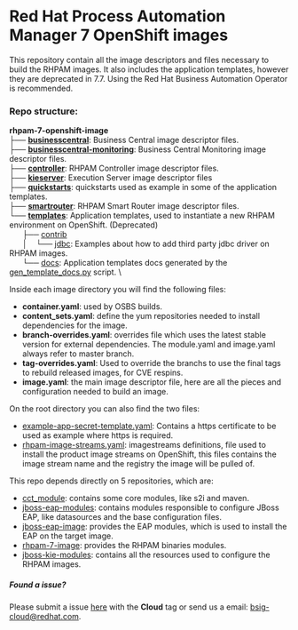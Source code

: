 # Red Hat Process Automation Manager 7 OpenShift images

This repository contain all the image descriptors and files necessary to build the RHPAM images.
It also includes the application templates, however they are deprecated in 7.7. Using the Red Hat Business Automation Operator is recommended.


### Repo structure:

**rhpam-7-openshift-image** \
├── **[businesscentral](businesscentral)**: Business Central image descriptor files.\
├── **[businesscentral-monitoring](businesscentral-monitoring)**: Business Central Monitoring image descriptor files. \
├── **[controller](controller)**: RHPAM Controller  image descriptor files. \
├── **[kieserver](kieserver)**: Execution Server image descriptor files \
├── **[quickstarts](quickstarts)**: quickstarts used as example in some of the application templates. \
├── **[smartrouter](smartrouter)**: RHPAM Smart Router image descriptor files. \
└── **[templates](templates)**: Application templates, used to instantiate a new RHPAM environment on OpenShift. (Deprecated) \
&nbsp;&nbsp;&nbsp;&nbsp;&nbsp;&nbsp;├── [contrib](templates/contrib) \
&nbsp;&nbsp;&nbsp;&nbsp;&nbsp;&nbsp;│&nbsp;&nbsp;&nbsp;&nbsp;└── [jdbc](templates/contrib/jdbc): Examples about how to add third party jdbc driver on RHPAM images. \
&nbsp;&nbsp;&nbsp;&nbsp;&nbsp;&nbsp;└── [docs](templates/docs):  Application templates docs generated by the [gen_template_docs.py](https://github.com/jboss-container-images/jboss-kie-modules/blob/master/tools/gen-template-doc/gen_template_docs.py) script. \

Inside each image directory you will find the following files:

 - **container.yaml**: used by OSBS builds.
 - **content_sets.yaml**: define the yum repositories needed to install dependencies for the image.
 - **branch-overrides.yaml**: overrides file which uses the latest stable version for external dependencies. The module.yaml and image.yaml always refer to master branch.
 - **tag-overrides.yaml**: Used to override the branchs to use the final tags to rebuild released images, for CVE respins.
 - **image.yaml**: the main image descriptor file, here are all the pieces and configuration needed to build an image.


On the root directory you can also find the two files:
 - [example-app-secret-template.yaml](example-app-secret-template.yaml): Contains a https certificate to be used as example where https is required.
 - [rhpam-image-streams.yaml](rhpam77-image-streams.yaml): imagestreams definitions, file used to install the product image streams on OpenShift, this files contains the image stream name and the registry the image will be pulled of.


This repo depends directly on 5 repositories, which are:
 - [cct_module](https://github.com/jboss-openshift/cct_module.git): contains some core modules, like s2i and maven.
 - [jboss-eap-modules](https://github.com/jboss-container-images/jboss-eap-modules.git): contains modules responsible to configure JBoss EAP, like datasources and the base configuration files.
 - [jboss-eap-image](https://github.com/jboss-container-images/jboss-eap-7-image.git): provides the EAP modules, which is used to install the EAP on the target image.
 - [rhpam-7-image](https://github.com/jboss-container-images/rhpam-7-image.git): provides the RHPAM binaries modules.
 - [jboss-kie-modules](https://github.com/jboss-container-images/jboss-kie-modules): contains all the resources used to configure the RHPAM images.


##### Found a issue?
Please submit a issue [here](https://issues.jboss.org/projects/RHPAM) with the **Cloud** tag or send us a email: bsig-cloud@redhat.com.
